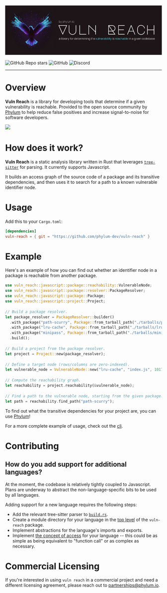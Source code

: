 ![Vuln Reach Logo](https://github.com/phylum-dev/vuln-reach/raw/main/assets/logo.png)

![GitHub Repo stars](https://img.shields.io/github/stars/phylum-dev/vuln-reach) ![GitHub](https://img.shields.io/github/license/phylum-dev/vuln-reach) ![Discord](https://img.shields.io/discord/1070071012353376387)

---

# Overview
**Vuln Reach** is a library for developing tools that determine if a given vulnerability is reachable. Provided to the open source community by [Phylum](https://phylum.io) to help reduce false positives and increase signal-to-noise for software developers.

<img src="https://github.com/phylum-dev/vuln-reach/raw/main/assets/vulnreach.webp" width="830">

# How does it work?

**Vuln Reach** is a static analysis library written in Rust that leverages [`tree-sitter`](https://tree-sitter.github.io/tree-sitter/) for parsing. 
It currently supports Javascript.

It builds an access graph of the source code of a package and its transitive dependencies, and then uses it to search for a path to a known vulnerable identifier node.

# Usage

Add this to your `Cargo.toml`:
```toml
[dependencies]
vuln-reach = { git = "https://github.com/phylum-dev/vuln-reach" }
```

# Example

Here's an example of how you can find out whether an identifier node in a package is reachable from another package.

```rust
use vuln_reach::javascript::package::reachability::VulnerableNode;
use vuln_reach::javascript::package::resolver::PackageResolver;
use vuln_reach::javascript::package::Package;
use vuln_reach::javascript::project::Project;

// Build a package resolver.
let package_resolver = PackageResolver::builder()
  .with_package("path-scurry", Package::from_tarball_path("./tarballs/path-scurry-1.6.1.tgz"))
  .with_package("lru-cache", Package::from_tarball_path("./tarballs/lru-cache-7.14.1.tgz"))
  .with_package("minipass", Package::from_tarball_path("./tarballs/minipass-4.0.2.tgz"))
  .build();
  
// Build a project from the package resolver.
let project = Project::new(package_resolver);

// Define a target node (rows/columns are zero-indexed).
let vulnerable_node = VulnerableNode::new("lru-cache", "index.js", 1017, 17, 1017, 24);

// Compute the reachability graph.
let reachability = project.reachability(&vulnerable_node);

// Find a path to the vulnerable node, starting from the given package.
let path = reachability.find_path("path-scurry");
```

To find out what the transitive dependencies for your project are, you can use [Phylum](https://phylum.io)!

For a more complete example of usage, check out the [cli](https://github.com/phylum-dev/vuln-reach/tree/main/vuln-reach-cli).

# Contributing

## How do you add support for additional languages?

At the moment, the codebase is relatively tightly coupled to Javascript. Plans are underway to abstract the non-language-specific bits to be used by all languages.

Adding support for a new language requires the following steps:
- Add the relevant tree-sitter parser to [`build.rs`](https://github.com/phylum-dev/vuln-reach/blob/main/vuln-reach/build.rs).
- Create a module directory for your language in the [top level](https://github.com/phylum-dev/vuln-reach/blob/main/vuln-reach/src) of the `vuln-reach` package.
- Implement abstractions for the language's imports and exports.
- Implement [the concept of access](https://github.com/phylum-dev/vuln-reach/blob/main/vuln-reach/src/javascript/lang/accesses.rs) for your language -- this could be as simple as being equivalent to "function call" or as complex as necessary.

# Commercial Licensing
If you're interested in using `vuln reach` in a commercial project and need a different licensing agreement, please reach out to partnerships@phylum.io.
